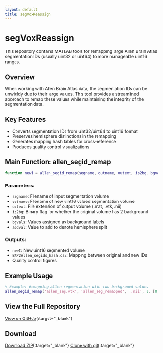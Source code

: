 ```yaml
---
layout: default
title: segVoxReassign
---
```


# segVoxReassign

This repository contains MATLAB tools for remapping large Allen Brain Atlas segmentation IDs (usually uint32 or uint64) to more manageable uint16 ranges.

## Overview

When working with Allen Brain Atlas data, the segmentation IDs can be unwieldy due to their large values. This tool provides a streamlined approach to remap these values while maintaining the integrity of the segmentation data.

## Key Features

- Converts segmentation IDs from uint32/uint64 to uint16 format
- Preserves hemisphere distinctions in the remapping
- Generates mapping hash tables for cross-reference
- Produces quality control visualizations

## Main Function: allen_segid_remap

```matlab
function newI = allen_segid_remap(segname, outname, outext, is2bg, bgvals, addval)
```

### Parameters:
- `segname`: Filename of input segmentation volume
- `outname`: Filename of new uint16 valued segmentation volume
- `outext`: File extension of output volume (.mat, .vtk, .nii)
- `is2bg`: Binary flag for whether the original volume has 2 background values
- `bgvals`: Values assigned as background labels
- `addval`: Value to add to denote hemisphere split

### Outputs:
- `newI`: New uint16 segmented volume
- `BAP2Allen_segids_hash.csv`: Mapping between original and new IDs
- Quality control figures

## Example Usage

```matlab
% Example: Remapping Allen segmentation with two background values
allen_segid_remap('allen_seg.vtk', 'allen_seg_remapped', '.nii', 1, [0, 100000], 10000);
```

## View the Full Repository

[View on GitHub](https://github.com/mitragithub/segVoxReassign){:target="_blank"}

## Download

[Download ZIP](https://github.com/mitragithub/segVoxReassign/archive/refs/heads/main.zip){:target="_blank"}
[Clone with git](https://github.com/mitragithub/segVoxReassign.git){:target="_blank"}


